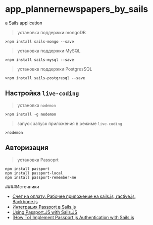 # app_plannernewspapers_by_sails

a [Sails](http://sailsjs.org) application

> установка поддержки mongoDB 
 
    >npm install sails-mongo --save

> установка поддержки MySQL

    >npm install sails-mysql --save

> установка поддержки PostgresSQL

    >npm install sails-postgresql --save


## Настройка  `live-coding`
>  установка `nodemon`
    
    >npm install -g nodemon

> запуск запуск приложения в режиме `live-coding`

    >nodemon

## Авторизация

>установка Passoprt

    npm install passport
    npm install passport-local
    npm install passport-remember-me
   
####Источники

- [Счет на оплату. Рабочее приложение на sails.js, ractive.js, Backbone.js](http://habrahabr.ru/post/221171/)
- [Интеграция Passport в Sails.js](http://habrahabr.ru/post/211925/)
- [Using Passport.JS with Sails.JS](http://jethrokuan.github.io/2013/12/19/Using-Passport-With-Sails-JS.html)
- [[How To] Implement Passport.js Authentication with Sails.js](http://www.geektantra.com/2013/08/implement-passport-js-authentication-with-sails-js/)